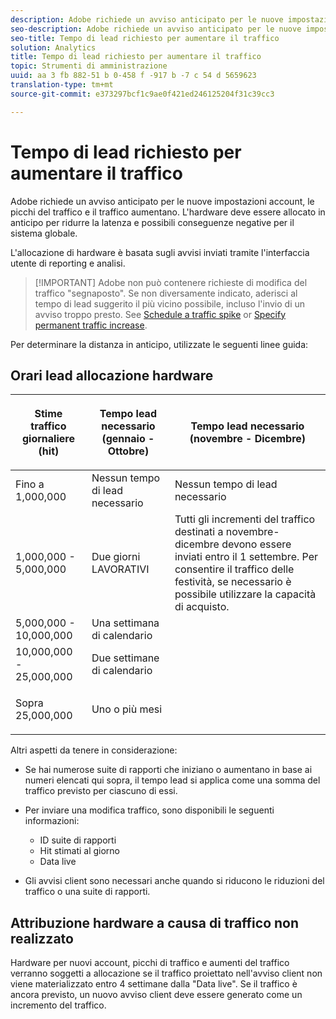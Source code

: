 ```yaml
---
description: Adobe richiede un avviso anticipato per le nuove impostazioni account, le picchi del traffico e il traffico aumentano. L'hardware deve essere allocato in anticipo per ridurre la latenza e possibili conseguenze negative per il sistema globale.
seo-description: Adobe richiede un avviso anticipato per le nuove impostazioni account, le picchi del traffico e il traffico aumentano. L'hardware deve essere allocato in anticipo per ridurre la latenza e possibili conseguenze negative per il sistema globale.
seo-title: Tempo di lead richiesto per aumentare il traffico
solution: Analytics
title: Tempo di lead richiesto per aumentare il traffico
topic: Strumenti di amministrazione
uuid: aa 3 fb 882-51 b 0-458 f -917 b -7 c 54 d 5659623
translation-type: tm+mt
source-git-commit: e373297bcf1c9ae0f421ed246125204f31c39cc3

---
```



# Tempo di lead richiesto per aumentare il traffico

Adobe richiede un avviso anticipato per le nuove impostazioni account, le picchi del traffico e il traffico aumentano. L'hardware deve essere allocato in anticipo per ridurre la latenza e possibili conseguenze negative per il sistema globale.

L'allocazione di hardware è basata sugli avvisi inviati tramite l'interfaccia utente di reporting e analisi.

> [!IMPORTANT] Adobe non può contenere richieste di modifica del traffico "segnaposto". Se non diversamente indicato, aderisci al tempo di lead suggerito il più vicino possibile, incluso l'invio di un avviso troppo presto. See [Schedule a traffic spike](../../admin/c-traffic-management/t-traffic-schedule-spike.md) or [Specify permanent traffic increase](../../admin/c-traffic-management/t-traffic-permanent.md).

Per determinare la distanza in anticipo, utilizzate le seguenti linee guida:

## Orari lead allocazione hardware

<table id="table_A67CC3B164F740088797BD8913244E47">
 <thead>
  <tr>
   <th colname="col1" class="entry"> Stime traffico giornaliere (hit) </th>
   <th colname="col2" class="entry"> <p>Tempo lead necessario (gennaio - Ottobre) </p> </th>
   <th colname="col3" class="entry"> <p>Tempo lead necessario (novembre - Dicembre) </p> </th>
  </tr>
 </thead>
 <tbody>
  <tr>
   <td colname="col1"> Fino a 1,000,000 </td>
   <td colname="col2"> Nessun tempo di lead necessario </td>
   <td colname="col3"> Nessun tempo di lead necessario </td>
  </tr>
  <tr>
   <td colname="col1"> 1,000,000 - 5,000,000 </td>
   <td colname="col2"> Due giorni LAVORATIVI </td>
   <td colname="col3" morerows="3"> Tutti gli incrementi del traffico destinati a novembre-dicembre devono essere inviati entro il 1 settembre. Per consentire il traffico delle festività, se necessario è possibile utilizzare la capacità di acquisto. </td>
  </tr>
  <tr>
   <td colname="col1"> 5,000,000 - 10,000,000 </td>
   <td colname="col2"> Una settimana di calendario </td>
  </tr>
  <tr>
   <td colname="col1"> 10,000,000 - 25,000,000 </td>
   <td colname="col2"> Due settimane di calendario </td>
  </tr>
  <tr>
   <td colname="col1"> <p>Sopra 25,000,000 </p> </td>
   <td colname="col2"> Uno o più mesi </td>
  </tr>
 </tbody>
</table>

Altri aspetti da tenere in considerazione:

* Se hai numerose suite di rapporti che iniziano o aumentano in base ai numeri elencati qui sopra, il tempo lead si applica come una somma del traffico previsto per ciascuno di essi.
* Per inviare una modifica traffico, sono disponibili le seguenti informazioni:

   * ID suite di rapporti
   * Hit stimati al giorno
   * Data live

* Gli avvisi client sono necessari anche quando si riducono le riduzioni del traffico o una suite di rapporti.

## Attribuzione hardware a causa di traffico non realizzato

Hardware per nuovi account, picchi di traffico e aumenti del traffico verranno soggetti a allocazione se il traffico proiettato nell'avviso client non viene materializzato entro 4 settimane dalla "Data live". Se il traffico è ancora previsto, un nuovo avviso client deve essere generato come un incremento del traffico.
